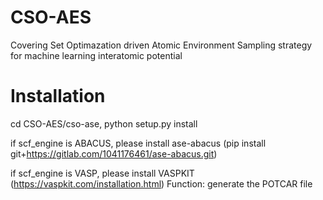 # CSO-AES
Covering Set Optimazation driven Atomic Environment Sampling strategy for machine learning interatomic potential 

# Installation
cd CSO-AES/cso-ase, python setup.py install

if scf_engine is ABACUS, please install ase-abacus (pip install git+https://gitlab.com/1041176461/ase-abacus.git)

if scf_engine is VASP, please install VASPKIT (https://vaspkit.com/installation.html) Function: generate the POTCAR file 
